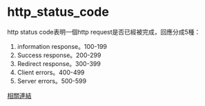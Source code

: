 # http_status_code

http status code表明一個http request是否已經被完成，回應分成5種：
1. information response。100-199
2. Success response。200-299
3. Redirect response。300-399
4. Client errors。400-499
5. Server errors。500-599

[相關連結](https://developer.mozilla.org/zh-TW/docs/Web/HTTP/Status)

